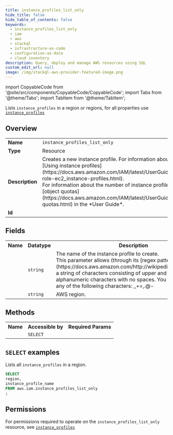 ```yaml
---
title: instance_profiles_list_only
hide_title: false
hide_table_of_contents: false
keywords:
  - instance_profiles_list_only
  - iam
  - aws
  - stackql
  - infrastructure-as-code
  - configuration-as-data
  - cloud inventory
description: Query, deploy and manage AWS resources using SQL
custom_edit_url: null
image: /img/stackql-aws-provider-featured-image.png
---
```


import CopyableCode from '@site/src/components/CopyableCode/CopyableCode';
import Tabs from '@theme/Tabs';
import TabItem from '@theme/TabItem';

Lists <code>instance_profiles</code> in a region or regions, for all properties use <a href="/services/serviceName/instance_profiles/"><code>instance_profiles</code></a>

## Overview
<table>
<tbody>
<tr><td><b>Name</b></td><td><code>instance_profiles_list_only</code></td></tr>
<tr><td><b>Type</b></td><td>Resource</td></tr>
<tr><td><b>Description</b></td><td>Creates a new instance profile. For information about instance profiles, see &#91;Using instance profiles&#93;(https://docs.aws.amazon.com/IAM/latest/UserGuide/id_roles_use_switch-role-ec2_instance-profiles.html).<br />For information about the number of instance profiles you can create, see &#91;object quotas&#93;(https://docs.aws.amazon.com/IAM/latest/UserGuide/reference_iam-quotas.html) in the *User Guide*.</td></tr>
<tr><td><b>Id</b></td><td><CopyableCode code="aws.iam.instance_profiles_list_only" /></td></tr>
</tbody>
</table>

## Fields
<table>
<tbody>
<tr><th>Name</th><th>Datatype</th><th>Description</th></tr><tr><td><CopyableCode code="instance_profile_name" /></td><td><code>string</code></td><td>The name of the instance profile to create.<br />This parameter allows (through its &#91;regex pattern&#93;(https://docs.aws.amazon.com/http://wikipedia.org/wiki/regex)) a string of characters consisting of upper and lowercase alphanumeric characters with no spaces. You can also include any of the following characters: _+=,.@-</td></tr>
<tr><td><CopyableCode code="region" /></td><td><code>string</code></td><td>AWS region.</td></tr>
</tbody>
</table>

## Methods

<table>
<tbody>
  <tr>
    <th>Name</th>
    <th>Accessible by</th>
    <th>Required Params</th>
  </tr>
  <tr>
    <td><CopyableCode code="list_resources" /></td>
    <td><code>SELECT</code></td>
    <td><CopyableCode code="region" /></td>
  </tr>
</tbody>
</table>

## `SELECT` examples
Lists all <code>instance_profiles</code> in a region.
```sql
SELECT
region,
instance_profile_name
FROM aws.iam.instance_profiles_list_only
;
```


## Permissions

For permissions required to operate on the <code>instance_profiles_list_only</code> resource, see <a href="/services/iam/instance_profiles/#permissions"><code>instance_profiles</code></a>

